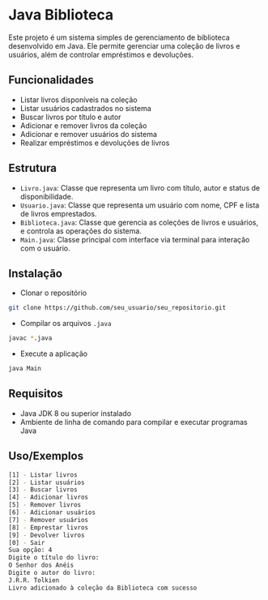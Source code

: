 
# Java Biblioteca 

Este projeto é um sistema simples de gerenciamento de biblioteca desenvolvido em Java. Ele permite gerenciar uma coleção de livros e usuários, além de controlar empréstimos e devoluções.



## Funcionalidades

- Listar livros disponíveis na coleção
- Listar usuários cadastrados no sistema
- Buscar livros por título e autor
- Adicionar e remover livros da coleção
- Adicionar e remover usuários do sistema
- Realizar empréstimos e devoluções de livros


## Estrutura

- `Livro.java`: Classe que representa um livro com título, autor e status de disponibilidade.
- `Usuario.java`: Classe que representa um usuário com nome, CPF e lista de livros emprestados.
- `Biblioteca.java`: Classe que gerencia as coleções de livros e usuários, e controla as operações do sistema.
- `Main.java`: Classe principal com interface via terminal para interação com o usuário.
## Instalação

- Clonar o repositório
```bash
git clone https://github.com/seu_usuario/seu_repositorio.git
```

- Compilar os arquivos `.java`
```bash
javac *.java
```

- Execute a aplicação
```bash
java Main
```
    
## Requisitos

- Java JDK 8 ou superior instalado
- Ambiente de linha de comando para compilar e executar programas Java
## Uso/Exemplos

```bash
[1] - Listar livros
[2] - Listar usuários
[3] - Buscar livros
[4] - Adicionar livros
[5] - Remover livros
[6] - Adicionar usuários
[7] - Remover usuários
[8] - Emprestar livros
[9] - Devolver livros
[0] - Sair
Sua opção: 4
Digite o título do livro:
O Senhor dos Anéis
Digite o autor do livro:
J.R.R. Tolkien
Livro adicionado à coleção da Biblioteca com sucesso
```

